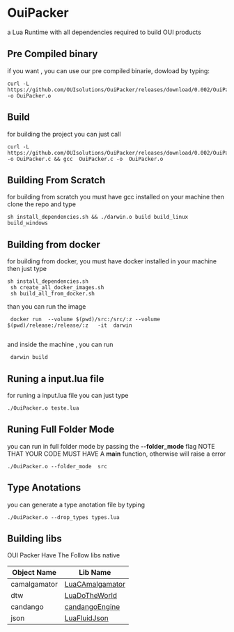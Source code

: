 # OuiPacker
a Lua Runtime with all dependencies required to build OUI products
## Pre Compiled binary
if you want , you can use our pre compiled binarie, dowload by typing:
```shell
curl -L https://github.com/OUIsolutions/OuiPacker/releases/download/0.002/OuiPacker.o -o OuiPacker.o 
```


## Build
for building the project you can just call
```shell
curl -L https://github.com/OUIsolutions/OuiPacker/releases/download/0.002/OuiPacker.c -o OuiPacker.c && gcc  OuiPacker.c -o  OuiPacker.o
```
## Building From Scratch
for building from scratch you must have gcc installed on your machine
then clone the repo and type
```
sh install_dependencies.sh && ./darwin.o build build_linux  build_windows
```
## Building from docker
for building from docker, you must have docker installed in your machine
then  just type 
```
sh install_dependencies.sh
 sh create_all_docker_images.sh 
 sh build_all_from_docker.sh
```
than you can run the image
```shell
 docker run  --volume $(pwd)/src:/src/:z --volume $(pwd)/release:/release/:z   -it  darwin
 
 ```
and inside the machine , you can run 
```shell
 darwin build 
```

## Runing a input.lua file
for runing a input.lua file you can just type
```shell
./OuiPacker.o teste.lua
```

## Runing Full Folder Mode
you can run in full folder mode by passing the **--folder_mode** flag
NOTE THAT YOUR CODE MUST HAVE A **main** function, otherwise will raise
a error
```shell
./OuiPacker.o --folder_mode  src
```
## Type Anotations
you can generate a type anotation file by typing
```shell
./OuiPacker.o --drop_types types.lua
```

## Building libs
OUI Packer Have The Follow libs native

|  Object Name  | Lib Name |
|--------------|---------|
|camalgamator | [LuaCAmalgamator](https://github.com/OUIsolutions/LuaCAmalgamator) |
|dtw| [LuaDoTheWorld](https://github.com/OUIsolutions/LuaDoTheWorld)|
|candango|[candangoEngine](https://github.com/SamuelHenriqueDeMoraisVitrio/candangoEngine) |
|json|[LuaFluidJson](https://github.com/OUIsolutions/LuaFluidJson) |

